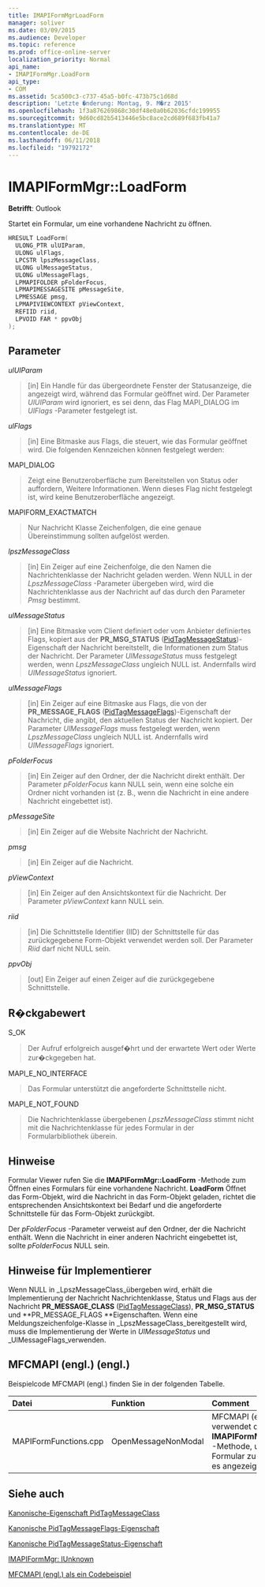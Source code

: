 ```yaml
---
title: IMAPIFormMgrLoadForm
manager: soliver
ms.date: 03/09/2015
ms.audience: Developer
ms.topic: reference
ms.prod: office-online-server
localization_priority: Normal
api_name:
- IMAPIFormMgr.LoadForm
api_type:
- COM
ms.assetid: 5ca500c3-c737-45a5-b0fc-473b75c1d68d
description: 'Letzte �nderung: Montag, 9. M�rz 2015'
ms.openlocfilehash: 1f3a876269868c30df48e0a0b62036cfdc199955
ms.sourcegitcommit: 9d60cd82b5413446e5bc8ace2cd689f683fb41a7
ms.translationtype: MT
ms.contentlocale: de-DE
ms.lasthandoff: 06/11/2018
ms.locfileid: "19792172"
---
```

# <a name="imapiformmgrloadform"></a>IMAPIFormMgr::LoadForm

  
  
**Betrifft**: Outlook 
  
Startet ein Formular, um eine vorhandene Nachricht zu öffnen.
  
```cpp
HRESULT LoadForm(
  ULONG_PTR ulUIParam,
  ULONG ulFlags,
  LPCSTR lpszMessageClass,
  ULONG ulMessageStatus,
  ULONG ulMessageFlags,
  LPMAPIFOLDER pFolderFocus,
  LPMAPIMESSAGESITE pMessageSite,
  LPMESSAGE pmsg,
  LPMAPIVIEWCONTEXT pViewContext,
  REFIID riid,
  LPVOID FAR * ppvObj
);
```

## <a name="parameters"></a>Parameter

 _ulUIParam_
  
> [in] Ein Handle für das übergeordnete Fenster der Statusanzeige, die angezeigt wird, während das Formular geöffnet wird. Der Parameter _UlUIParam_ wird ignoriert, es sei denn, das Flag MAPI_DIALOG im _UlFlags_ -Parameter festgelegt ist. 
    
 _ulFlags_
  
> [in] Eine Bitmaske aus Flags, die steuert, wie das Formular geöffnet wird. Die folgenden Kennzeichen können festgelegt werden:
    
MAPI_DIALOG 
  
> Zeigt eine Benutzeroberfläche zum Bereitstellen von Status oder auffordern, Weitere Informationen. Wenn dieses Flag nicht festgelegt ist, wird keine Benutzeroberfläche angezeigt.
    
MAPIFORM_EXACTMATCH 
  
> Nur Nachricht Klasse Zeichenfolgen, die eine genaue Übereinstimmung sollten aufgelöst werden.
    
 _lpszMessageClass_
  
> [in] Ein Zeiger auf eine Zeichenfolge, die den Namen die Nachrichtenklasse der Nachricht geladen werden. Wenn NULL in der _LpszMessageClass_ -Parameter übergeben wird, wird die Nachrichtenklasse aus der Nachricht auf das durch den Parameter _Pmsg_ bestimmt. 
    
 _ulMessageStatus_
  
> [in] Eine Bitmaske vom Client definiert oder vom Anbieter definiertes Flags, kopiert aus der **PR_MSG_STATUS** ([PidTagMessageStatus](pidtagmessagestatus-canonical-property.md))-Eigenschaft der Nachricht bereitstellt, die Informationen zum Status der Nachricht. Der Parameter _UlMessageStatus_ muss festgelegt werden, wenn _LpszMessageClass_ ungleich NULL ist. Andernfalls wird _UlMessageStatus_ ignoriert. 
    
 _ulMessageFlags_
  
> [in] Ein Zeiger auf eine Bitmaske aus Flags, die von der **PR_MESSAGE_FLAGS** ([PidTagMessageFlags](pidtagmessageflags-canonical-property.md))-Eigenschaft der Nachricht, die angibt, den aktuellen Status der Nachricht kopiert. Der Parameter _UlMessageFlags_ muss festgelegt werden, wenn _LpszMessageClass_ ungleich NULL ist. Andernfalls wird _UlMessageFlags_ ignoriert. 
    
 _pFolderFocus_
  
> [in] Ein Zeiger auf den Ordner, der die Nachricht direkt enthält. Der Parameter _pFolderFocus_ kann NULL sein, wenn eine solche ein Ordner nicht vorhanden ist (z. B., wenn die Nachricht in eine andere Nachricht eingebettet ist). 
    
 _pMessageSite_
  
> [in] Ein Zeiger auf die Website Nachricht der Nachricht.
    
 _pmsg_
  
> [in] Ein Zeiger auf die Nachricht.
    
 _pViewContext_
  
> [in] Ein Zeiger auf den Ansichtskontext für die Nachricht. Der Parameter _pViewContext_ kann NULL sein. 
    
 _riid_
  
> [in] Die Schnittstelle Identifier (IID) der Schnittstelle für das zurückgegebene Form-Objekt verwendet werden soll. Der Parameter _Riid_ darf nicht NULL sein. 
    
 _ppvObj_
  
> [out] Ein Zeiger auf einen Zeiger auf die zurückgegebene Schnittstelle.
    
## <a name="return-value"></a>R�ckgabewert

S_OK 
  
> Der Aufruf erfolgreich ausgef�hrt und der erwartete Wert oder Werte zur�ckgegeben hat.
    
MAPI_E_NO_INTERFACE 
  
> Das Formular unterstützt die angeforderte Schnittstelle nicht.
    
MAPI_E_NOT_FOUND 
  
> Die Nachrichtenklasse übergebenen _LpszMessageClass_ stimmt nicht mit die Nachrichtenklasse für jedes Formular in der Formularbibliothek überein. 
    
## <a name="remarks"></a>Hinweise

Formular Viewer rufen Sie die **IMAPIFormMgr::LoadForm** -Methode zum Öffnen eines Formulars für eine vorhandene Nachricht. **LoadForm** Öffnet das Form-Objekt, wird die Nachricht in das Form-Objekt geladen, richtet die entsprechenden Ansichtskontext bei Bedarf und die angeforderte Schnittstelle für das Form-Objekt zurückgibt. 
  
Der _pFolderFocus_ -Parameter verweist auf den Ordner, der die Nachricht enthält. Wenn die Nachricht in einer anderen Nachricht eingebettet ist, sollte _pFolderFocus_ NULL sein. 
  
## <a name="notes-to-implementers"></a>Hinweise für Implementierer

Wenn NULL in _LpszMessageClass_übergeben wird, erhält die Implementierung der Nachricht Nachrichtenklasse, Status und Flags aus der Nachricht **PR_MESSAGE_CLASS** ([PidTagMessageClass](pidtagmessageclass-canonical-property.md)), **PR_MSG_STATUS** und **PR_MESSAGE_FLAGS **Eigenschaften. Wenn eine Meldungszeichenfolge-Klasse in _LpszMessageClass_bereitgestellt wird, muss die Implementierung der Werte in _UlMessageStatus_ und _UlMessageFlags_verwenden.
  
## <a name="mfcmapi-reference"></a>MFCMAPI (engl.) (engl.)

Beispielcode MFCMAPI (engl.) finden Sie in der folgenden Tabelle.
  
|**Datei**|**Funktion**|**Comment**|
|:-----|:-----|:-----|
|MAPIFormFunctions.cpp  <br/> |OpenMessageNonModal  <br/> |MFCMAPI (engl.) verwendet die **IMAPIFormMgr::LoadForm** -Methode, um ein Formular zu laden, bevor es angezeigt.  <br/> |
   
## <a name="see-also"></a>Siehe auch



[Kanonische-Eigenschaft PidTagMessageClass](pidtagmessageclass-canonical-property.md)
  
[Kanonische PidTagMessageFlags-Eigenschaft](pidtagmessageflags-canonical-property.md)
  
[Kanonische PidTagMessageStatus-Eigenschaft](pidtagmessagestatus-canonical-property.md)
  
[IMAPIFormMgr: IUnknown](imapiformmgriunknown.md)


[MFCMAPI (engl.) als ein Codebeispiel](mfcmapi-as-a-code-sample.md)

